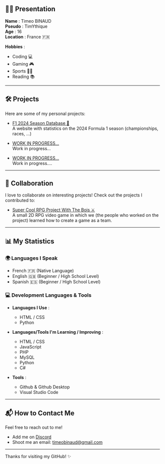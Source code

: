 ## 🧑‍💻 Presentation
**Name** : Timeo BINAUD      
**Pseudo** : TimYthique       
**Age** : 16     
**Location** : France 🇫🇷    

**Hobbies** :    
- Coding 💻    
- Gaming 🎮    
- Sports 🏋️‍♀️    
- Reading 📚    

---

## 🛠️ Projects
Here are some of my personal projects:

- [F1 2024 Season Database 🏁](https://github.com/TimYthique/F1-2024-Season-Database)          
  A website with statistics on the 2024 Formula 1 season (championships, races, ...)

- [WORK IN PROGRESS...](https://github.com/TimYthique)       
  Work in progress...

- [WORK IN PROGRESS...](https://github.com/TimYthique)       
  Work in progress....

---

## 🤝 Collaboration
I love to collaborate on interesting projects! Check out the projects I contributed to:

- [Super Cool RPG Project With The Bois ⚔](https://github.com/Noel3454565FNF/super-cool-rpg-project-with-the-bois)      
  A small 2D RPG video game in which we (the people who worked on the project) learned how to create a game as a team.

---

## 📊 My Statistics

### 🌍 Languages I Speak
- French 🇫🇷 (Native Language)
- English 🇬🇧 (Beginner / High School Level)  
- Spanish 🇪🇸 (Beginner / High School Level)  

### 💻 Development Languages & Tools
- **Languages I Use** :
  - HTML / CSS
  - Python

- **Languages/Tools I'm Learning / Improving** :
  - HTML / CSS
  - JavaScript
  - PHP
  - MySQL
  - Python
  - C#

- **Tools** :
  - Github & Github Desktop
  - Visual Studio Code

---

## 📬 How to Contact Me
Feel free to reach out to me!

- Add me on [Discord](https://discord.com/users/802539641110265917)  
- Shoot me an email: timeobinaud@gmail.com

---

Thanks for visiting my GitHub! ✨
